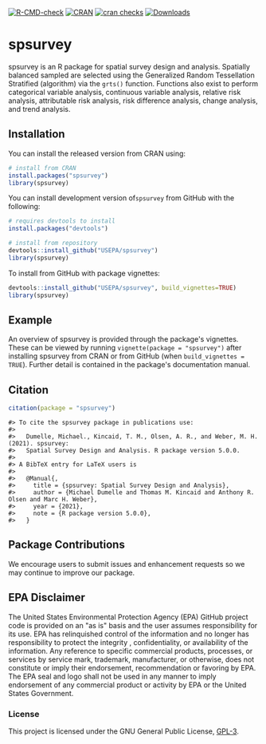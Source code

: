 <!-- badges: start -->
[![R-CMD-check](https://github.com/USEPA/spsurvey/actions/workflows/R-CMD-check.yaml/badge.svg)](https://github.com/USEPA/spsurvey/actions/workflows/R-CMD-check.yaml)
[![CRAN](http://www.r-pkg.org/badges/version/spsurvey)](https://cran.r-project.org/package=spsurvey)
[![cran checks](https://cranchecks.info/badges/worst/spsurvey)](https://cran.r-project.org/web/checks/check_results_spsurvey.html)
[![Downloads](https://cranlogs.r-pkg.org/badges/grand-total/spsurvey)](https://cran.r-project.org/package=spsurvey)
<!-- badges: end -->

# spsurvey

spsurvey is an R package for spatial survey design and analysis.  Spatially balanced sampled are selected using the Generalized Random Tessellation Stratified (algorithm) via the `grts()` function. Functions also exist to perform categorical variable analysis, continuous variable analysis, relative risk analysis, attributable risk analysis, risk difference analysis, change analysis, and trend analysis.

## Installation

You can install the released version from CRAN using:

```r
# install from CRAN
install.packages("spsurvey")
library(spsurvey)
```

You can install development version of`spsurvey` from GitHub with the following:

```r
# requires devtools to install
install.packages("devtools")

# install from repository
devtools::install_github("USEPA/spsurvey")
library(spsurvey)
```

To install from GitHub with package vignettes:
```r
devtools::install_github("USEPA/spsurvey", build_vignettes=TRUE)
library(spsurvey)
```

## Example
An overview of spsurvey is provided through the package's vignettes. These can be viewed by running `vignette(package = "spsurvey")` after installing spsurvey from CRAN or from GitHub (when `build_vignettes = TRUE`). Further detail is contained in the package's documentation manual.

## Citation
```r
citation(package = "spsurvey")
```

```
#> To cite the spsurvey package in publications use:
#> 
#>   Dumelle, Michael., Kincaid, T. M., Olsen, A. R., and Weber, M. H. (2021). spsurvey:
#>   Spatial Survey Design and Analysis. R package version 5.0.0.
#> 
#> A BibTeX entry for LaTeX users is
#> 
#>   @Manual{,
#>     title = {spsurvey: Spatial Survey Design and Analysis},
#>     author = {Michael Dumelle and Thomas M. Kincaid and Anthony R. Olsen and Marc H. Weber},
#>     year = {2021},
#>     note = {R package version 5.0.0},
#>   }
```

## Package Contributions
We encourage users to submit issues and enhancement requests so we may
continue to improve our package.

## EPA Disclaimer
The United States Environmental Protection Agency (EPA) GitHub project code is provided on an "as is" basis and the user assumes responsibility for its use. EPA has relinquished control of the information and no longer has responsibility to protect the integrity , confidentiality, or availability of the information. Any reference to specific commercial products, processes, or services by service mark, trademark, manufacturer, or otherwise, does not constitute or imply their endorsement, recommendation or favoring by EPA. The EPA seal and logo shall not be used in any manner to imply endorsement of any commercial product or activity by EPA or the United States Government.

### License

This project is licensed under the GNU General Public License, [GPL-3](https://cran.r-project.org/web/licenses/GPL-3).  
